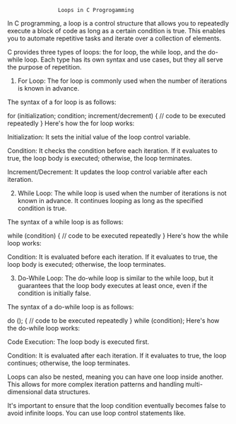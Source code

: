                     Loops in C Progrogamming

In C programming, a loop is a control structure that allows you to repeatedly execute a block of code as long as a certain condition is true. This enables you to automate repetitive tasks and iterate over a collection of elements.

C provides three types of loops: the for loop, the while loop, and the do-while loop. Each type has its own syntax and use cases, but they all serve the purpose of repetition.

1. For Loop: The for loop is commonly used when the number of iterations is known in advance.

The syntax of a for loop is as follows:

for (initialization; condition; increment/decrement)
	{
		// code to be executed repeatedly
	}
Here's how the for loop works:

Initialization: It sets the initial value of the loop control variable.

Condition: It checks the condition before each iteration. If it evaluates to true, the loop body is executed; otherwise, the loop terminates.

Increment/Decrement: It updates the loop control variable after each iteration.

2. While Loop: The while loop is used when the number of iterations is not known in advance. It continues looping as long as the specified condition is true.

The syntax of a while loop is as follows:

while (condition)
	{
		// code to be executed repeatedly
	}
Here's how the while loop works:

Condition: It is evaluated before each iteration. If it evaluates to true, the loop body is executed; otherwise, the loop terminates.

3. Do-While Loop: The do-while loop is similar to the while loop, but it guarantees that the loop body executes at least once, even if the condition is initially false.

The syntax of a do-while loop is as follows:

do ();
	{
		// code to be executed repeatedly
	}
while (condition);
Here's how the do-while loop works:

Code Execution: The loop body is executed first.

Condition: It is evaluated after each iteration. If it evaluates to true, the loop continues; otherwise, the loop terminates.

Loops can also be nested, meaning you can have one loop inside another. This allows for more complex iteration patterns and handling multi-dimensional data structures.

It's important to ensure that the loop condition eventually becomes false to avoid infinite loops. You can use loop control statements like.

